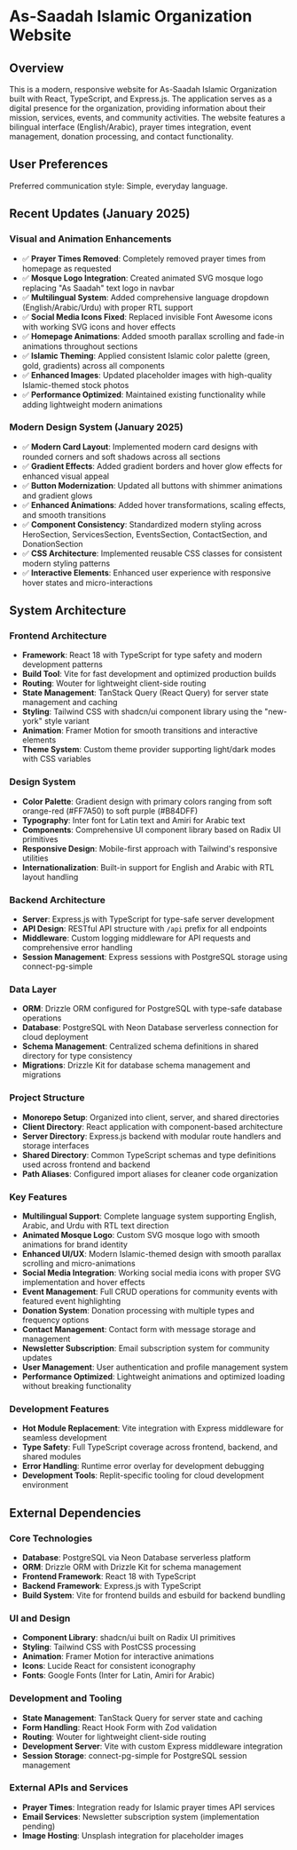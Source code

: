 # As-Saadah Islamic Organization Website

## Overview

This is a modern, responsive website for As-Saadah Islamic Organization built with React, TypeScript, and Express.js. The application serves as a digital presence for the organization, providing information about their mission, services, events, and community activities. The website features a bilingual interface (English/Arabic), prayer times integration, event management, donation processing, and contact functionality.

## User Preferences

Preferred communication style: Simple, everyday language.

## Recent Updates (January 2025)

### Visual and Animation Enhancements
- ✅ **Prayer Times Removed**: Completely removed prayer times from homepage as requested
- ✅ **Mosque Logo Integration**: Created animated SVG mosque logo replacing "As Saadah" text logo in navbar
- ✅ **Multilingual System**: Added comprehensive language dropdown (English/Arabic/Urdu) with proper RTL support
- ✅ **Social Media Icons Fixed**: Replaced invisible Font Awesome icons with working SVG icons and hover effects
- ✅ **Homepage Animations**: Added smooth parallax scrolling and fade-in animations throughout sections
- ✅ **Islamic Theming**: Applied consistent Islamic color palette (green, gold, gradients) across all components
- ✅ **Enhanced Images**: Updated placeholder images with high-quality Islamic-themed stock photos
- ✅ **Performance Optimized**: Maintained existing functionality while adding lightweight modern animations

### Modern Design System (January 2025)
- ✅ **Modern Card Layout**: Implemented modern card designs with rounded corners and soft shadows across all sections
- ✅ **Gradient Effects**: Added gradient borders and hover glow effects for enhanced visual appeal
- ✅ **Button Modernization**: Updated all buttons with shimmer animations and gradient glows
- ✅ **Enhanced Animations**: Added hover transformations, scaling effects, and smooth transitions
- ✅ **Component Consistency**: Standardized modern styling across HeroSection, ServicesSection, EventsSection, ContactSection, and DonationSection
- ✅ **CSS Architecture**: Implemented reusable CSS classes for consistent modern styling patterns
- ✅ **Interactive Elements**: Enhanced user experience with responsive hover states and micro-interactions

## System Architecture

### Frontend Architecture
- **Framework**: React 18 with TypeScript for type safety and modern development patterns
- **Build Tool**: Vite for fast development and optimized production builds
- **Routing**: Wouter for lightweight client-side routing
- **State Management**: TanStack Query (React Query) for server state management and caching
- **Styling**: Tailwind CSS with shadcn/ui component library using the "new-york" style variant
- **Animation**: Framer Motion for smooth transitions and interactive elements
- **Theme System**: Custom theme provider supporting light/dark modes with CSS variables

### Design System
- **Color Palette**: Gradient design with primary colors ranging from soft orange-red (#FF7A50) to soft purple (#B84DFF)
- **Typography**: Inter font for Latin text and Amiri for Arabic text
- **Components**: Comprehensive UI component library based on Radix UI primitives
- **Responsive Design**: Mobile-first approach with Tailwind's responsive utilities
- **Internationalization**: Built-in support for English and Arabic with RTL layout handling

### Backend Architecture
- **Server**: Express.js with TypeScript for type-safe server development
- **API Design**: RESTful API structure with `/api` prefix for all endpoints
- **Middleware**: Custom logging middleware for API requests and comprehensive error handling
- **Session Management**: Express sessions with PostgreSQL storage using connect-pg-simple

### Data Layer
- **ORM**: Drizzle ORM configured for PostgreSQL with type-safe database operations
- **Database**: PostgreSQL with Neon Database serverless connection for cloud deployment
- **Schema Management**: Centralized schema definitions in shared directory for type consistency
- **Migrations**: Drizzle Kit for database schema management and migrations

### Project Structure
- **Monorepo Setup**: Organized into client, server, and shared directories
- **Client Directory**: React application with component-based architecture
- **Server Directory**: Express.js backend with modular route handlers and storage interfaces
- **Shared Directory**: Common TypeScript schemas and type definitions used across frontend and backend
- **Path Aliases**: Configured import aliases for cleaner code organization

### Key Features
- **Multilingual Support**: Complete language system supporting English, Arabic, and Urdu with RTL text direction
- **Animated Mosque Logo**: Custom SVG mosque logo with smooth animations for brand identity
- **Enhanced UI/UX**: Modern Islamic-themed design with smooth parallax scrolling and micro-animations
- **Social Media Integration**: Working social media icons with proper SVG implementation and hover effects
- **Event Management**: Full CRUD operations for community events with featured event highlighting
- **Donation System**: Donation processing with multiple types and frequency options
- **Contact Management**: Contact form with message storage and management
- **Newsletter Subscription**: Email subscription system for community updates
- **User Management**: User authentication and profile management system
- **Performance Optimized**: Lightweight animations and optimized loading without breaking functionality

### Development Features
- **Hot Module Replacement**: Vite integration with Express middleware for seamless development
- **Type Safety**: Full TypeScript coverage across frontend, backend, and shared modules
- **Error Handling**: Runtime error overlay for development debugging
- **Development Tools**: Replit-specific tooling for cloud development environment

## External Dependencies

### Core Technologies
- **Database**: PostgreSQL via Neon Database serverless platform
- **ORM**: Drizzle ORM with Drizzle Kit for schema management
- **Frontend Framework**: React 18 with TypeScript
- **Backend Framework**: Express.js with TypeScript
- **Build System**: Vite for frontend builds and esbuild for backend bundling

### UI and Design
- **Component Library**: shadcn/ui built on Radix UI primitives
- **Styling**: Tailwind CSS with PostCSS processing
- **Animation**: Framer Motion for interactive animations
- **Icons**: Lucide React for consistent iconography
- **Fonts**: Google Fonts (Inter for Latin, Amiri for Arabic)

### Development and Tooling
- **State Management**: TanStack Query for server state and caching
- **Form Handling**: React Hook Form with Zod validation
- **Routing**: Wouter for lightweight client-side routing
- **Development Server**: Vite with custom Express middleware integration
- **Session Storage**: connect-pg-simple for PostgreSQL session management

### External APIs and Services
- **Prayer Times**: Integration ready for Islamic prayer times API services
- **Email Services**: Newsletter subscription system (implementation pending)
- **Image Hosting**: Unsplash integration for placeholder images